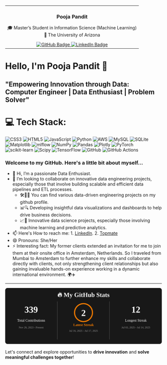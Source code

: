 <div align="center">

<table>
  <tr>
    <td align="center" width="100%">
      <h3 align="center">Pooja Pandit</h3>
      <p align="center">🎓 Master’s Student in Information Science (Machine Learning)<br>
      📍 The University of Arizona</p>
      <a href="https://github.com/panditpooja">
        <img src="https://img.shields.io/badge/GitHub-panditpooja-black?style=for-the-badge&logo=github" alt="GitHub Badge"/>
      </a>
      <a href="https://www.linkedin.com/in/pooja-pandit-177978135/">
        <img src="https://img.shields.io/badge/LinkedIn-pooja--pandit-blue?style=for-the-badge&logo=linkedin" alt="LinkedIn Badge"/>
      </a>
    </td>
  </tr>
</table>

</div>

# Hello, I'm Pooja Pandit 👋
## "Empowering Innovation through Data: Computer Engineer | Data Enthusiast | Problem Solver"

# 💻 Tech Stack:
![CSS3](https://img.shields.io/badge/css3-%231572B6.svg?style=for-the-badge&logo=css3&logoColor=white) ![HTML5](https://img.shields.io/badge/html5-%23E34F26.svg?style=for-the-badge&logo=html5&logoColor=white) ![JavaScript](https://img.shields.io/badge/javascript-%23323330.svg?style=for-the-badge&logo=javascript&logoColor=%23F7DF1E) ![Python](https://img.shields.io/badge/python-3670A0?style=for-the-badge&logo=python&logoColor=ffdd54) ![AWS](https://img.shields.io/badge/AWS-%23FF9900.svg?style=for-the-badge&logo=amazon-aws&logoColor=white) ![MySQL](https://img.shields.io/badge/mysql-4479A1.svg?style=for-the-badge&logo=mysql&logoColor=white) ![SQLite](https://img.shields.io/badge/sqlite-%2307405e.svg?style=for-the-badge&logo=sqlite&logoColor=white) ![Matplotlib](https://img.shields.io/badge/Matplotlib-%23ffffff.svg?style=for-the-badge&logo=Matplotlib&logoColor=black) ![mlflow](https://img.shields.io/badge/mlflow-%23d9ead3.svg?style=for-the-badge&logo=numpy&logoColor=blue) ![NumPy](https://img.shields.io/badge/numpy-%23013243.svg?style=for-the-badge&logo=numpy&logoColor=white) ![Pandas](https://img.shields.io/badge/pandas-%23150458.svg?style=for-the-badge&logo=pandas&logoColor=white) ![Plotly](https://img.shields.io/badge/Plotly-%233F4F75.svg?style=for-the-badge&logo=plotly&logoColor=white) ![PyTorch](https://img.shields.io/badge/PyTorch-%23EE4C2C.svg?style=for-the-badge&logo=PyTorch&logoColor=white) ![scikit-learn](https://img.shields.io/badge/scikit--learn-%23F7931E.svg?style=for-the-badge&logo=scikit-learn&logoColor=white) ![Scipy](https://img.shields.io/badge/SciPy-%230C55A5.svg?style=for-the-badge&logo=scipy&logoColor=%white) ![TensorFlow](https://img.shields.io/badge/TensorFlow-%23FF6F00.svg?style=for-the-badge&logo=TensorFlow&logoColor=white) ![GitHub](https://img.shields.io/badge/github-%23121011.svg?style=for-the-badge&logo=github&logoColor=white) ![GitHub Actions](https://img.shields.io/badge/github%20actions-%232671E5.svg?style=for-the-badge&logo=githubactions&logoColor=white)

### Welcome to my GitHub. Here's a little bit about myself...
- 👋 Hi, I’m a passionate Data Enthusiast.
- 💞️ I’m looking to collaborate on innovative data engineering projects, especially those that involve building scalable and efficient data pipelines and ETL processes.
  - 🛠️👨‍💻 You can find various data-driven engineering projects on my github profile.
  - 📊🔍 Developing insightful data visualizations and dashboards to help drive business decisions.
  - 📈🤖 Innovative data science projects, especially those involving machine learning and predictive analytics.
- 📫 Here's How to reach me: 1. [LinkedIn](https://www.linkedin.com/in/pooja-pandit-177978135/).
  2. [Topmate](https://topmate.io/pooja_pandit)
- 😄 Pronouns: She/Her
- ⚡ Interesting fact:  My former clients extended an invitation for me to join them at their onsite office in Amsterdam, Netherlands. So I traveled from Mumbai to Amsterdam to further enhance my skills and collaborate directly with clients, not only strengthening client relationships but also gaining invaluable hands-on experience working in a dynamic international environment. 
 🌍✈️

---
<div align="center">
<img src="https://github.com/panditpooja/github_stats/blob/main/assets/github-stats.svg">
</div>

Let's connect and explore opportunities to **drive innovation** and **solve meaningful challenges together**!

<!---
panditpooja/panditpooja is a ✨ special ✨ repository because its `README.md` (this file) appears on your GitHub profile.
You can click the Preview link to take a look at your changes.
--->
